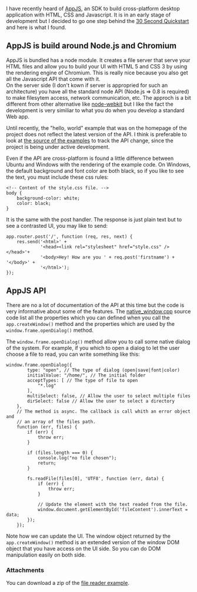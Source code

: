 I have recently heard of [AppJS](http://appjs.org), an SDK to build cross-platform desktop application with HTML, CSS and Javascript. It is in an early stage of development but I decided to go one step behind the [30 Second Quickstart](http://appjs.org/#download) and here is what I found.

AppJS is build around Node.js and Chromium
------------------------------------------

AppJS is bundled has a node module. It creates a file server that serve your HTML files and allow you to build your UI with HTML 5 and CSS 3 by using the rendering engine of Chromium. This is really nice because you also get all the Javascript API that come with it.   
On the server side (I don't kown if server is appropried for such an architecture) you have all the standard node API (Node.js => 0.8 is required) to make filesytem access, network communication, etc.
The approch is a bit different from other alternative like [node-webkit](https://github.com/rogerwang/node-webkit) but I like the fact the development is very similiar to what you do when you develop a standard Web app.

Until recently, the "hello, world" example that was on the homepage of the project does not reflect the latest version of the API. I think is preferable to look at [the source of the examples](https://github.com/appjs/appjs/tree/master/examples) to track the API change, since the project is being under active development.

Even if the API are cross-platform is found a little difference between Ubuntu and Windows with the rendering of the example code. On Windows, the default background and font color are both black, so if you like to see the text, you must include these css rules:

    <!-- Content of the style.css file. -->
    body {
        background-color: white;
        color: black;
    }

It is the same with the post handler. The response is just plain text but to see a contrasted UI, you may like to send:

    app.router.post('/', function (req, res, next) {
        res.send('<html>' +
                 '<head><link rel="stylesheet" href="style.css" /></head>'+
                 '<body>Hey! How are you ' + req.post('firstname') + '</body>' +
                 '</html>');
    });

AppJS API
---------

There are no a lot of documentation of the API at this time but the code is very informative about some of the features. The [native_window.cpp](https://github.com/appjs/appjs/blob/master/src/native_window/native_window.cpp) source code list all the properties which you can defined when you call the `app.createWindow()` method and the properties which are used by the `window.frame.openDialog()` method.

The `window.frame.openDialog()` method allow you to call some native dialog of the system. For example, if you which to open a dialog to let the user choose a file to read, you can write something like this:

    window.frame.openDialog({
            type: "open", // The type of dialog (open|save|font|color)
            initialValue: "/home/", // The initial folder
            acceptTypes: [ // The type of file to open
                "*.log"
            ],
            multiSelect: false, // Allow the user to select multiple files
            dirSelect: false // Allow the user to select a directory
        },
        // The method is async. The callback is call whith an error object and
        // an array of the files path.
        function (err, files) {
            if (err) {
                throw err;
            }

            if (files.length === 0) {
                console.log("no file chosen");
                return;
            }

            fs.readFile(files[0], 'UTF8', function (err, data) {
                if (err) {
                    throw err;
                }

                // Update the element with the text readed from the file.
                window.document.getElementById('fileContent').innerText = data;
            });
        });

Note how we can update the UI. The window object returned by the `app.createWindow()` method is an extended version of the window DOM object that you have access on the UI side. So you can do DOM manipulation easily on both side.

### Attachments

You can download a zip of the [file reader example](/making-a-desktop-app-with-node/reading-a-file.zip).
